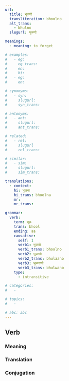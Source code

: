 ```yaml
---
url: 
  title: भूळणो
  transliteration: bhoolno
  alt_trans: 
    - bhulno
  slugurl: भूळणो

meanings:
  - meaning: to forget   

# examples:
#   - eg:
#     eg_trans: 
#     en:
#     hi:
#   - eg:
#     en:

# synonyms:
#   - syn:
#     slugurl:
#     syn_trans: 

# antonyms:
#   - ant:
#     slugurl:
#     ant_trans: 

# related:
#   - rel:
#     slugurl
#     rel_trans: 

# similar:
#   - sim: 
#     slugurl:
#     sim_trans:

translations:
  - context:
    hi: भूलना
    hi_trans: bhoolna
    mr:
    mr_trans:

grammar:
  verb:
    term: भूळ
    trans: bhool
    ending: aa
    causative:
      self: 1
      verb1: भूळणो
      verb1_trans: bhoolno
      verb2: भुळाणो
      verb2_trans: bhulaano
      verb3: भुळवाणो
      verb3_trans: bhulwano
    type:
      - intransitive

# categories:
#   -

# topics:
#   -

# abc: abc   
---
```



## Verb
### Meaning
<meaning :meanings="meanings" :url="url"></meaning>

<!-- ### Examples
<eg :eg="examples" :url="url"></eg> -->

<!-- ### Synonyms
<syn :syn="synonyms" :url="url"></syn> -->

<!-- ### Antonyms
<ant :ant="antonyms" :url="url"></ant> -->

### Translation
<translation :translation="translations" :url="url"></translation>

### Conjugation
<verb-conj :grammar="grammar" :url="url"></verb-conj>

<!-- ### Related
<related :related="related" :url="url"></related> -->

<!-- ### Similar
<similar :similar="similar" :url="url"></similar> -->
